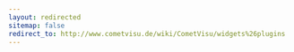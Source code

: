 ```yaml
---
layout: redirected
sitemap: false
redirect_to: http://www.cometvisu.de/wiki/CometVisu/widgets%26plugins
---
```


